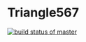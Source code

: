 # Triangle567
[![build status of master](https://travis-ci.org/CelesteSakhile/Triangle567.svg?branch=master)](https://travis-ci.org/CelesteSakhile/Triangle567)
